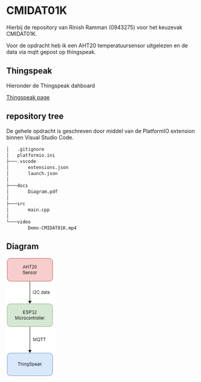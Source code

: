 # CMIDAT01K

Hierbij de repository van Rinish Ramman (0943275) voor het keuzevak CMIDAT01K.

Voor de opdracht heb ik een AHT20 temperatuursensor uitgelezen en de data via mqtt gepost op thingspeak.

## Thingspeak
Hieronder de Thingspeak dahboard

[Thingspeak page](https://thingspeak.com/channels/2413685)

## repository tree

De gehele opdracht is geschreven door middel van de PlatformIO extension binnen Visual Studio Code.
```
│   .gitignore
│   platformio.ini
├───.vscode
│       extensions.json
│       launch.json
│
├───docs
│       Diagram.pdf
│
├───src
│       main.cpp
│
└───video
        Demo-CMIDAT01K.mp4
```

## Diagram
![Diagram](docs/Diagram.png)
